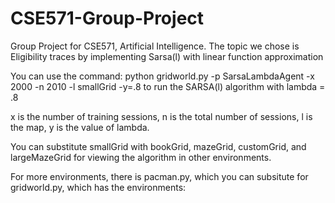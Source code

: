 # CSE571-Group-Project
Group Project for CSE571, Artificial Intelligence. The topic we chose is Eligibility traces by implementing Sarsa(l) with linear function approximation

You can use the command: python gridworld.py -p SarsaLambdaAgent -x 2000 -n 2010 -l smallGrid -y=.8
to run the SARSA(l) algorithm with lambda = .8

x is the number of training sessions, n is the total number of sessions, l is the map, y is the value of lambda.

You can substitute smallGrid with bookGrid, mazeGrid, customGrid, and largeMazeGrid for viewing the algorithm in other environments.

For more environments, there is pacman.py, which you can subsitute for gridworld.py, which has the environments: 

